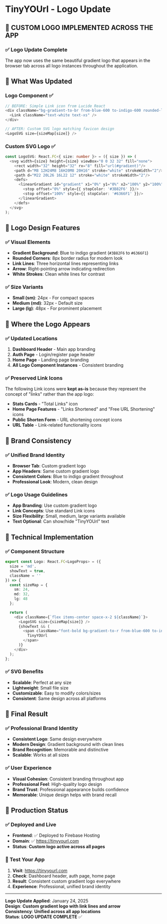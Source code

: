 # TinyYOUrl - Logo Update

## 🎨 **CUSTOM LOGO IMPLEMENTED ACROSS THE APP**

### **✅ Logo Update Complete**

The app now uses the same beautiful gradient logo that appears in the browser tab across all logo instances throughout the application.

## **🎯 What Was Updated**

### **Logo Component** ✅
```typescript
// BEFORE: Simple Link icon from Lucide React
<div className="bg-gradient-to-br from-blue-600 to-indigo-600 rounded-lg">
  <Link className="text-white text-xs" />
</div>

// AFTER: Custom SVG logo matching favicon design
<LogoSVG size={sizeMap[size]} />
```

### **Custom SVG Logo** ✅
```typescript
const LogoSVG: React.FC<{ size: number }> = ({ size }) => (
  <svg width={size} height={size} viewBox="0 0 32 32" fill="none">
    <rect width="32" height="32" rx="8" fill="url(#gradient)"/>
    <path d="M8 12H24M8 16H20M8 20H16" stroke="white" strokeWidth="2"/>
    <path d="M22 20L26 16L22 12" stroke="white" strokeWidth="2"/>
    <defs>
      <linearGradient id="gradient" x1="0%" y1="0%" x2="100%" y2="100%">
        <stop offset="0%" style={{ stopColor: '#3B82F6' }}/>
        <stop offset="100%" style={{ stopColor: '#6366F1' }}/>
      </linearGradient>
    </defs>
  </svg>
);
```

## **🎨 Logo Design Features**

### **✅ Visual Elements**
- **Gradient Background**: Blue to indigo gradient (`#3B82F6` to `#6366F1`)
- **Rounded Corners**: 8px border radius for modern look
- **Link Lines**: Three horizontal lines representing links
- **Arrow**: Right-pointing arrow indicating redirection
- **White Strokes**: Clean white lines for contrast

### **✅ Size Variants**
- **Small (sm)**: 24px - For compact spaces
- **Medium (md)**: 32px - Default size
- **Large (lg)**: 48px - For prominent placement

## **📍 Where the Logo Appears**

### **✅ Updated Locations**
1. **Dashboard Header** - Main app branding
2. **Auth Page** - Login/register page header
3. **Home Page** - Landing page branding
4. **All Logo Component Instances** - Consistent branding

### **✅ Preserved Link Icons**
The following Link icons were **kept as-is** because they represent the concept of "links" rather than the app logo:
- **Stats Cards** - "Total Links" icon
- **Home Page Features** - "Links Shortened" and "Free URL Shortening" icons
- **Public Shorten Form** - URL shortening concept icons
- **URL Table** - Link-related functionality icons

## **🎯 Brand Consistency**

### **✅ Unified Brand Identity**
- **Browser Tab**: Custom gradient logo
- **App Headers**: Same custom gradient logo
- **Consistent Colors**: Blue to indigo gradient throughout
- **Professional Look**: Modern, clean design

### **✅ Logo Usage Guidelines**
- **App Branding**: Use custom gradient logo
- **Link Concepts**: Use standard Link icons
- **Size Flexibility**: Small, medium, large variants available
- **Text Optional**: Can show/hide "TinyYOUrl" text

## **🚀 Technical Implementation**

### **✅ Component Structure**
```typescript
export const Logo: React.FC<LogoProps> = ({ 
  size = 'md', 
  showText = true, 
  className = '' 
}) => {
  const sizeMap = {
    sm: 24,
    md: 32,
    lg: 48
  };

  return (
    <div className={`flex items-center space-x-2 ${className}`}>
      <LogoSVG size={sizeMap[size]} />
      {showText && (
        <span className="font-bold bg-gradient-to-r from-blue-600 to-indigo-600 bg-clip-text text-transparent">
          TinyYOUrl
        </span>
      )}
    </div>
  );
};
```

### **✅ SVG Benefits**
- **Scalable**: Perfect at any size
- **Lightweight**: Small file size
- **Customizable**: Easy to modify colors/sizes
- **Consistent**: Same design across all platforms

## **🎉 Final Result**

### **✅ Professional Brand Identity**
- **Consistent Logo**: Same design everywhere
- **Modern Design**: Gradient background with clean lines
- **Brand Recognition**: Memorable and distinctive
- **Scalable**: Works at all sizes

### **✅ User Experience**
- **Visual Cohesion**: Consistent branding throughout app
- **Professional Feel**: High-quality logo design
- **Brand Trust**: Professional appearance builds confidence
- **Memorable**: Unique design helps with brand recall

## **🚀 Production Status**

### **✅ Deployed and Live**
- **Frontend**: ✅ Deployed to Firebase Hosting
- **Domain**: ✅ https://tinyyourl.com
- **Status**: **Custom logo active across all pages**

### **🧪 Test Your App**
1. **Visit**: https://tinyyourl.com
2. **Check**: Dashboard header, auth page, home page
3. **Result**: Consistent custom gradient logo everywhere
4. **Experience**: Professional, unified brand identity

---

**Logo Update Applied**: January 24, 2025  
**Design**: **Custom gradient logo with link lines and arrow**  
**Consistency**: **Unified across all app locations**  
**Status**: **LOGO UPDATE COMPLETE** ✅ 